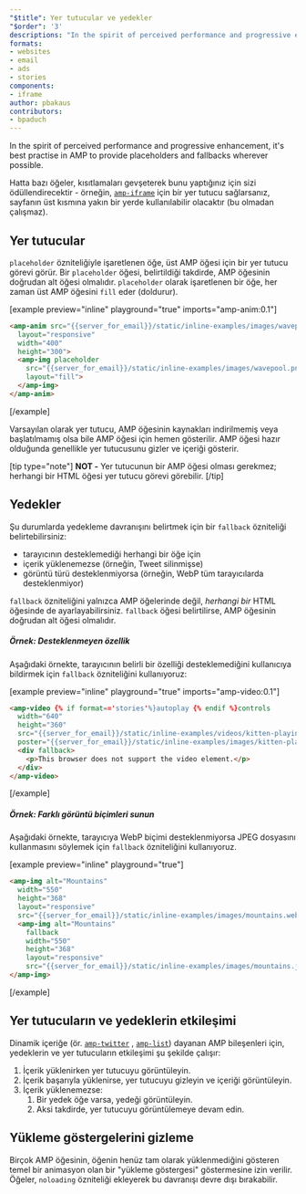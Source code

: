 ```yaml
---
"$title": Yer tutucular ve yedekler
"$order": '3'
descriptions: "In the spirit of perceived performance and progressive enhancement, it's best practise in AMP to provide placeholders and fallbacks wherever possible."
formats:
- websites
- email
- ads
- stories
components:
- iframe
author: pbakaus
contributors:
- bpaduch
---
```


In the spirit of perceived performance and progressive enhancement, it's best practise in AMP to provide placeholders and fallbacks wherever possible.

Hatta bazı öğeler, kısıtlamaları gevşeterek bunu yaptığınız için sizi ödüllendirecektir - örneğin, [`amp-iframe`](../../../../documentation/components/reference/amp-iframe.md#iframe-with-placeholder) için bir yer tutucu sağlarsanız, sayfanın üst kısmına yakın bir yerde kullanılabilir olacaktır (bu olmadan çalışmaz).

## Yer tutucular

`placeholder` özniteliğiyle işaretlenen öğe, üst AMP öğesi için bir yer tutucu görevi görür. Bir `placeholder` öğesi, belirtildiği takdirde, AMP öğesinin doğrudan alt öğesi olmalıdır. `placeholder` olarak işaretlenen bir öğe, her zaman üst AMP öğesini `fill` eder (doldurur).

[example preview="inline" playground="true" imports="amp-anim:0.1"]
```html
<amp-anim src="{{server_for_email}}/static/inline-examples/images/wavepool.gif"
  layout="responsive"
  width="400"
  height="300">
  <amp-img placeholder
    src="{{server_for_email}}/static/inline-examples/images/wavepool.png"
    layout="fill">
  </amp-img>
</amp-anim>
```
[/example]

Varsayılan olarak yer tutucu, AMP öğesinin kaynakları indirilmemiş veya başlatılmamış olsa bile AMP öğesi için hemen gösterilir. AMP öğesi hazır olduğunda genellikle yer tutucusunu gizler ve içeriği gösterir.

[tip type="note"] **NOT -** Yer tutucunun bir AMP öğesi olması gerekmez; herhangi bir HTML öğesi yer tutucu görevi görebilir. [/tip]

## Yedekler <a name="fallbacks"></a>

Şu durumlarda yedekleme davranışını belirtmek için bir `fallback` özniteliği belirtebilirsiniz:

- tarayıcının desteklemediği herhangi bir öğe için
- içerik yüklenemezse (örneğin, Tweet silinmişse)
- görüntü türü desteklenmiyorsa (örneğin, WebP tüm tarayıcılarda desteklenmiyor)

`fallback` özniteliğini yalnızca AMP öğelerinde değil, *herhangi bir* HTML öğesinde de ayarlayabilirsiniz. `fallback` öğesi belirtilirse, AMP öğesinin doğrudan alt öğesi olmalıdır.

##### Örnek: Desteklenmeyen özellik

Aşağıdaki örnekte, tarayıcının belirli bir özelliği desteklemediğini kullanıcıya bildirmek için `fallback` özniteliğini kullanıyoruz:

[example preview="inline" playground="true" imports="amp-video:0.1"]
```html
<amp-video {% if format=='stories'%}autoplay {% endif %}controls
  width="640"
  height="360"
  src="{{server_for_email}}/static/inline-examples/videos/kitten-playing.mp4"
  poster="{{server_for_email}}/static/inline-examples/images/kitten-playing.png">
  <div fallback>
    <p>This browser does not support the video element.</p>
  </div>
</amp-video>
```
[/example]

##### Örnek: Farklı görüntü biçimleri sunun

Aşağıdaki örnekte, tarayıcıya WebP biçimi desteklenmiyorsa JPEG dosyasını kullanmasını söylemek için `fallback` özniteliğini kullanıyoruz.

[example preview="inline" playground="true"]
```html
<amp-img alt="Mountains"
  width="550"
  height="368"
  layout="responsive"
  src="{{server_for_email}}/static/inline-examples/images/mountains.webp">
  <amp-img alt="Mountains"
    fallback
    width="550"
    height="368"
    layout="responsive"
    src="{{server_for_email}}/static/inline-examples/images/mountains.jpg"></amp-img>
</amp-img>
```
[/example]

## Yer tutucuların ve yedeklerin etkileşimi

Dinamik içeriğe (ör. [`amp-twitter`](../../../../documentation/components/reference/amp-twitter.md) , [`amp-list`](../../../../documentation/components/reference/amp-list.md)) dayanan AMP bileşenleri için, yedeklerin ve yer tutucuların etkileşimi şu şekilde çalışır:

<ol>
  <li>İçerik yüklenirken yer tutucuyu görüntüleyin.</li>
  <li>İçerik başarıyla yüklenirse, yer tutucuyu gizleyin ve içeriği görüntüleyin.</li>
  <li>İçerik yüklenemezse: <ol>
<li> Bir yedek öğe varsa, yedeği görüntüleyin. </li>
<li>Aksi takdirde, yer tutucuyu görüntülemeye devam edin.</li>
</ol>
</li>
</ol>

## Yükleme göstergelerini gizleme

Birçok AMP öğesinin, öğenin henüz tam olarak yüklenmediğini gösteren temel bir animasyon olan bir "yükleme göstergesi" göstermesine izin verilir. Öğeler, `noloading` özniteliği ekleyerek bu davranışı devre dışı bırakabilir.
